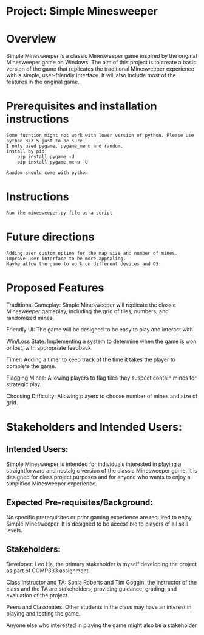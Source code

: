 # Project: Simple Minesweeper

# Overview
Simple Minesweeper is a classic Minesweeper game inspired by the original Minesweeper game on Windows. The aim of this project is to create a basic version of the game that replicates the traditional Minesweeper experience with a simple, user-friendly interface. It will also include most of the features in the original game.

# Prerequisites and installation instructions
    Some fucntion might not work with lower version of python. Please use python 3/3.5 just to be sure
    I only used pygame, pygame_menu and random.
    Install by pip:
        pip install pygame -U
        pip install pygame-menu -U

    Random should come with python

# Instructions
    Run the minesweeper.py file as a script

# Future directions
    Adding user custom option for the map size and number of mines.
    Improve user interface to be more appealing.
    Maybe allow the game to work on different devices and OS.

# Proposed Features

Traditional Gameplay: Simple Minesweeper will replicate the classic Minesweeper gameplay, including the grid of tiles, numbers, and randomized mines.

Friendly UI: The game will be designed to be easy to play and interact with.

Win/Loss State: Implementing a system to determine when the game is won or lost, with appropriate feedback.

Timer: Adding a timer to keep track of the time it takes the player to complete the game.

Flagging Mines: Allowing players to flag tiles they suspect contain mines for strategic play.

Choosing Difficulty: Allowing players to choose number of mines and size of grid.

# Stakeholders and Intended Users:
## Intended Users:
Simple Minesweeper is intended for individuals interested in playing a straightforward and nostalgic version of the classic Minesweeper game. It is designed for class project purposes and for anyone who wants to enjoy a simplified Minesweeper experience.

## Expected Pre-requisites/Background:
No specific prerequisites or prior gaming experience are required to enjoy Simple Minesweeper. It is designed to be accessible to players of all skill levels.

## Stakeholders:

Developer: Leo Ha, the primary stakeholder is myself developing the project as part of COMP333 assignment.

Class Instructor and TA: Sonia Roberts and Tim Goggin, the instructor of the class and the TA are stakeholders, providing guidance, grading, and evaluation of the project.

Peers and Classmates: Other students in the class may have an interest in playing and testing the game.

Anyone else who interested in playing the game might also be a stakeholder